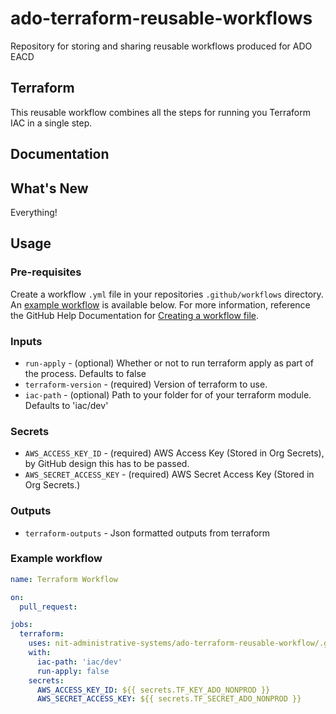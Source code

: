 # ado-terraform-reusable-workflows
Repository for storing and sharing reusable workflows produced for ADO EACD



## Terraform
This reusable workflow combines all the steps for running you Terraform IAC in a single step.

## Documentation


## What's New
  Everything!

## Usage

### Pre-requisites
Create a workflow `.yml` file in your repositories `.github/workflows` directory. An [example workflow](#example-workflow) is available below. For more information, reference the GitHub Help Documentation for [Creating a workflow file](https://help.github.com/en/articles/configuring-a-workflow#creating-a-workflow-file).


### Inputs

* `run-apply` - (optional) Whether or not to run terraform apply as part of the process. Defaults to false
* `terraform-version` - (required) Version of terraform to use. 
* `iac-path` - (optional) Path to your folder for of your terraform module. Defaults to 'iac/dev'

### Secrets

* `AWS_ACCESS_KEY_ID` - (required) AWS Access Key (Stored in Org Secrets), by GitHub design this has to be passed.  
* `AWS_SECRET_ACCESS_KEY` - (required) AWS Secret Access Key (Stored in Org Secrets.)   

### Outputs

* `terraform-outputs` - Json formatted outputs from terraform

### Example workflow

```yaml
name: Terraform Workflow

on: 
  pull_request:

jobs:      
  terraform:
    uses: nit-administrative-systems/ado-terraform-reusable-workflow/.github/workflows/terraform-reusable.yml@main
    with:
      iac-path: 'iac/dev'
      run-apply: false
    secrets:
      AWS_ACCESS_KEY_ID: ${{ secrets.TF_KEY_ADO_NONPROD }}
      AWS_SECRET_ACCESS_KEY: ${{ secrets.TF_SECRET_ADO_NONPROD }}
      
```
